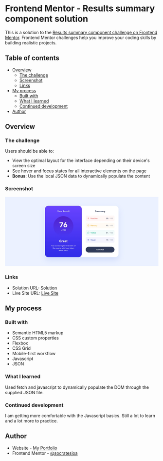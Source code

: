 # Frontend Mentor - Results summary component solution

This is a solution to the [Results summary component challenge on Frontend Mentor](https://www.frontendmentor.io/challenges/results-summary-component-CE_K6s0maV). Frontend Mentor challenges help you improve your coding skills by building realistic projects.

## Table of contents

- [Overview](#overview)
  - [The challenge](#the-challenge)
  - [Screenshot](#screenshot)
  - [Links](#links)
- [My process](#my-process)
  - [Built with](#built-with)
  - [What I learned](#what-i-learned)
  - [Continued development](#continued-development)
- [Author](#author)

## Overview

### The challenge

Users should be able to:

- View the optimal layout for the interface depending on their device's screen size
- See hover and focus states for all interactive elements on the page
- **Bonus**: Use the local JSON data to dynamically populate the content

### Screenshot

![](./assets/images/screenshot.jpg)

### Links

- Solution URL: [Solution](https://github.com/socratesioa/results-primary-component)
- Live Site URL: [Live Site](https://socratesioa.github.io/results-primary-component)

## My process

### Built with

- Semantic HTML5 markup
- CSS custom properties
- Flexbox
- CSS Grid
- Mobile-first workflow
- Javascript
- JSON

### What I learned

Used fetch and javascript to dynamically populate the DOM through the supplied JSON file.

### Continued development

I am getting more comfortable with the Javascript basics. Still a lot to learn and a lot more to practice.

## Author

- Website - [My Portfolio](https://portfolio.thisissocrates.com)
- Frontend Mentor - [@socratesioa](https://www.frontendmentor.io/profile/socratesioa)
